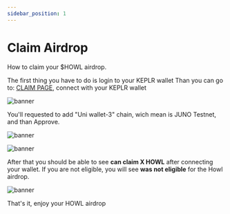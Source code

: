 ```yaml
---
sidebar_position: 1
---
```


# Claim Airdrop

How to claim your $HOWL airdrop.

The first thing you have to do is login to your KEPLR wallet
Than you can go to: [CLAIM PAGE](https://testnet-claim.howl.social/), connect with your KEPLR wallet

![banner](pathname:///static/img/Screenshot_21.png)

You'll requested to add "Uni wallet-3" chain, wich mean is JUNO Testnet, and than Approve.

![banner](pathname:///static/img/Screenshot_22.png)

![banner](pathname:///static/img/Screenshot_23.png)

After that you should be able to see <your-address> **can claim X HOWL** after connecting your wallet. If you are not eligible, you will see <your-address> **was not eligible** for the Howl airdrop.

![banner](pathname:///static/img/Screenshot_24.png)
  
That's it, enjoy your HOWL airdrop
